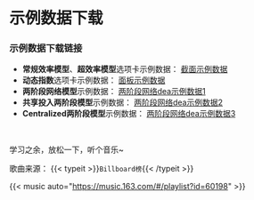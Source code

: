 # 示例数据下载

<script src="https://kit.fontawesome.com/5519c56e9e.js" crossorigin="anonymous"></script>

### 示例数据下载链接
- **常规效率模型**、**超效率模型**选项卡示例数据： [截面示例数据](/测试数据.xlsx)  
- **动态指数**选项卡示例数据： [面板示例数据](/测试数据动态.xlsx)  
- **两阶段网络模型**示例数据： [两阶段网络dea示例数据1](/网络dea实例数据.xlsx)  
- **共享投入两阶段模型**示例数据： [两阶段网络dea示例数据2](/共享测试数据.xlsx)  
- **Centralized两阶段模型**示例数据： [两阶段网络dea示例数据3](/CentralizedmodelData.xlsx)  
</br>

 <i class="fa-solid fa-headphones"></i> 学习之余，放松一下，听个音乐~

<i class="fa-solid fa-tag"></i> 歌曲来源：
    {{< typeit >}}`Billboard榜`{{< /typeit >}}


{{< music auto="https://music.163.com/#/playlist?id=60198" >}}


